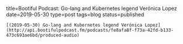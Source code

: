 
title=Bootiful Podcast: Go-lang and Kubernetes legend Verónica Lopez
date=2019-05-30
type=post
tags=blog
status=published
~~~~~~
[(2019-05-30) Go-lang and Kubernetes legend Verónica Lopez](http://api.bootifulpodcast.fm/podcasts/fe8afa8f-f73a-42fd-b133-473c693ae6bd/produced-audio) 
            